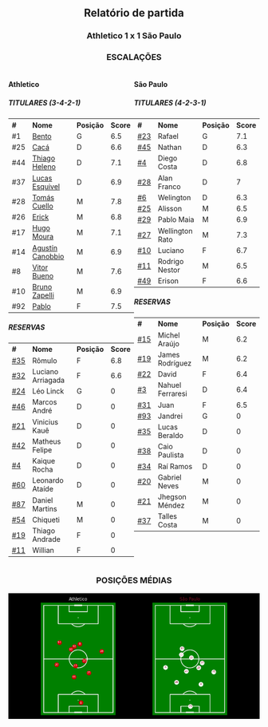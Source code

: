 <h2 style="text-align: center;">Relatório de partida</h3>

<h3 style="text-align: center;">Athletico 1 x 1 São Paulo</h3>

<h3 style="text-align: center;">ESCALAÇÕES</h3>

<div style="text-align: left; display: grid; grid-template-columns: 1fr 1fr;">
  <div>
    <h4>Athletico</h4>
    <table>
        <h5>TITULARES (3-4-2-1)</h5>
        <th>
        #
        </th>
        <th>
        Nome
        </th>
        <th>
        Posição
        </th>
        <th>
        Score
        </th>
        <tr>
            <td>#1
            </td>
            <td><a href="../players/11067503_1016104.md">Bento</a>
            </td>
            <td>G
            </td>
            <td>6.5
            </td>
        </tr><tr>
            <td>#25
            </td>
            <td><a href="../players/11067503_929200.md">Cacá</a>
            </td>
            <td>D
            </td>
            <td>6.6
            </td>
        </tr><tr>
            <td>#44
            </td>
            <td><a href="../players/11067503_33106.md">Thiago Heleno</a>
            </td>
            <td>D
            </td>
            <td>7.1
            </td>
        </tr><tr>
            <td>#37
            </td>
            <td><a href="../players/11067503_1087079.md">Lucas Esquivel</a>
            </td>
            <td>D
            </td>
            <td>6.9
            </td>
        </tr><tr>
            <td>#28
            </td>
            <td><a href="../players/11067503_871273.md">Tomás Cuello</a>
            </td>
            <td>M
            </td>
            <td>7.8
            </td>
        </tr><tr>
            <td>#26
            </td>
            <td><a href="../players/11067503_874063.md">Erick</a>
            </td>
            <td>M
            </td>
            <td>6.8
            </td>
        </tr><tr>
            <td>#17
            </td>
            <td><a href="../players/11067503_973293.md">Hugo Moura</a>
            </td>
            <td>M
            </td>
            <td>7.1
            </td>
        </tr><tr>
            <td>#14
            </td>
            <td><a href="../players/11067503_846413.md">Agustín Canobbio</a>
            </td>
            <td>M
            </td>
            <td>6.9
            </td>
        </tr><tr>
            <td>#8
            </td>
            <td><a href="../players/11067503_808785.md">Vitor Bueno</a>
            </td>
            <td>M
            </td>
            <td>7.6
            </td>
        </tr><tr>
            <td>#10
            </td>
            <td><a href="../players/11067503_1092354.md">Bruno Zapelli</a>
            </td>
            <td>M
            </td>
            <td>6.9
            </td>
        </tr><tr>
            <td>#92
            </td>
            <td><a href="../players/11067503_374486.md">Pablo</a>
            </td>
            <td>F
            </td>
            <td>7.5
            </td>
        </tr>
        </table>
        <table>
        <h5> RESERVAS</h5>
        <th>
        #
        </th>
        <th>
        Nome
        </th>
        <th>
        Posição
        </th>
        <th>
        Score
        </th>
        <tr>
            <td><a href="./players/11067503_1133743.md">#35</a>
            </td>
            <td>Rômulo
            </td>
            <td>F
            </td>
            <td>6.8
            </td>
        </tr><tr>
            <td><a href="./players/11067503_1014798.md">#32</a>
            </td>
            <td>Luciano Arriagada
            </td>
            <td>F
            </td>
            <td>6.6
            </td>
        </tr><tr>
            <td><a href="./players/11067503_1119887.md">#24</a>
            </td>
            <td>Léo Linck
            </td>
            <td>G
            </td>
            <td>0
            </td>
        </tr><tr>
            <td><a href="./players/11067503_1586439.md">#46</a>
            </td>
            <td>Marcos André
            </td>
            <td>D
            </td>
            <td>0
            </td>
        </tr><tr>
            <td><a href="./players/11067503_1116334.md">#21</a>
            </td>
            <td>Vinicius Kauê
            </td>
            <td>D
            </td>
            <td>0
            </td>
        </tr><tr>
            <td><a href="./players/11067503_1110173.md">#42</a>
            </td>
            <td>Matheus Felipe
            </td>
            <td>D
            </td>
            <td>0
            </td>
        </tr><tr>
            <td><a href="./players/11067503_963990.md">#4</a>
            </td>
            <td>Kaique Rocha
            </td>
            <td>D
            </td>
            <td>0
            </td>
        </tr><tr>
            <td><a href="./players/11067503_1119305.md">#60</a>
            </td>
            <td>Leonardo Ataíde
            </td>
            <td>D
            </td>
            <td>0
            </td>
        </tr><tr>
            <td><a href="./players/11067503_1046433.md">#87</a>
            </td>
            <td>Daniel Martins
            </td>
            <td>M
            </td>
            <td>0
            </td>
        </tr><tr>
            <td><a href="./players/11067503_1485199.md">#54</a>
            </td>
            <td>Chiqueti
            </td>
            <td>M
            </td>
            <td>0
            </td>
        </tr><tr>
            <td><a href="./players/11067503_1106509.md">#19</a>
            </td>
            <td>Thiago Andrade
            </td>
            <td>F
            </td>
            <td>0
            </td>
        </tr><tr>
            <td><a href="./players/11067503_146308.md">#11</a>
            </td>
            <td>Willian
            </td>
            <td>F
            </td>
            <td>0
            </td>
        </tr>
     </table>
</div>
  <div>
    <h4>São Paulo</h4>
    <table>
        <h5>TITULARES (4-2-3-1)</h5>
        <th>
        #
        </th>
        <th>
        Nome
        </th>
        <th>
        Posição
        </th>
        <th>
        Score
        </th>
        <tr>
            <td><a href="./players/11067503_33132.md">#23</a>
            </td>
            <td>Rafael
            </td>
            <td>G
            </td>
            <td>7.1
            </td>
        </tr><tr>
            <td><a href="./players/11067503_1116955.md">#45</a>
            </td>
            <td>Nathan
            </td>
            <td>D
            </td>
            <td>6.3
            </td>
        </tr><tr>
            <td><a href="./players/11067503_995293.md">#4</a>
            </td>
            <td>Diego Costa
            </td>
            <td>D
            </td>
            <td>6.8
            </td>
        </tr><tr>
            <td><a href="./players/11067503_875402.md">#28</a>
            </td>
            <td>Alan Franco
            </td>
            <td>D
            </td>
            <td>7
            </td>
        </tr><tr>
            <td><a href="./players/11067503_1009920.md">#6</a>
            </td>
            <td>Welington
            </td>
            <td>D
            </td>
            <td>6.3
            </td>
        </tr><tr>
            <td><a href="./players/11067503_291723.md">#25</a>
            </td>
            <td>Alisson
            </td>
            <td>M
            </td>
            <td>6.5
            </td>
        </tr><tr>
            <td><a href="./players/11067503_1120721.md">#29</a>
            </td>
            <td>Pablo Maia
            </td>
            <td>M
            </td>
            <td>6.9
            </td>
        </tr><tr>
            <td><a href="./players/11067503_865356.md">#27</a>
            </td>
            <td>Wellington Rato
            </td>
            <td>M
            </td>
            <td>7.3
            </td>
        </tr><tr>
            <td><a href="./players/11067503_282557.md">#10</a>
            </td>
            <td>Luciano
            </td>
            <td>F
            </td>
            <td>6.7
            </td>
        </tr><tr>
            <td><a href="./players/11067503_905461.md">#11</a>
            </td>
            <td>Rodrigo Nestor
            </td>
            <td>M
            </td>
            <td>6.5
            </td>
        </tr><tr>
            <td><a href="./players/11067503_1089111.md">#49</a>
            </td>
            <td>Erison
            </td>
            <td>F
            </td>
            <td>6.6
            </td>
        </tr>
        </table>
        <table>
        <h5> RESERVAS</h5>
        <th>
        #
        </th>
        <th>
        Nome
        </th>
        <th>
        Posição
        </th>
        <th>
        Score
        </th>
        <tr>
            <td><a href="./players/11067503_924857.md">#15</a>
            </td>
            <td>Michel Araújo
            </td>
            <td>M
            </td>
            <td>6.2
            </td>
        </tr><tr>
            <td><a href="./players/11067503_107414.md">#19</a>
            </td>
            <td>James Rodríguez
            </td>
            <td>M
            </td>
            <td>6.2
            </td>
        </tr><tr>
            <td><a href="./players/11067503_840291.md">#22</a>
            </td>
            <td>David
            </td>
            <td>F
            </td>
            <td>6.4
            </td>
        </tr><tr>
            <td><a href="./players/11067503_881215.md">#3</a>
            </td>
            <td>Nahuel Ferraresi
            </td>
            <td>D
            </td>
            <td>6.4
            </td>
        </tr><tr>
            <td><a href="./players/11067503_1009928.md">#31</a>
            </td>
            <td>Juan
            </td>
            <td>F
            </td>
            <td>6.5
            </td>
        </tr><tr>
            <td><a href="./players/11067503_874979.md">#93</a>
            </td>
            <td>Jandrei
            </td>
            <td>G
            </td>
            <td>0
            </td>
        </tr><tr>
            <td><a href="./players/11067503_1108441.md">#35</a>
            </td>
            <td>Lucas Beraldo
            </td>
            <td>D
            </td>
            <td>0
            </td>
        </tr><tr>
            <td><a href="./players/11067503_931591.md">#38</a>
            </td>
            <td>Caio Paulista
            </td>
            <td>D
            </td>
            <td>0
            </td>
        </tr><tr>
            <td><a href="./players/11067503_879591.md">#34</a>
            </td>
            <td>Raí Ramos
            </td>
            <td>D
            </td>
            <td>0
            </td>
        </tr><tr>
            <td><a href="./players/11067503_875294.md">#20</a>
            </td>
            <td>Gabriel Neves
            </td>
            <td>M
            </td>
            <td>0
            </td>
        </tr><tr>
            <td><a href="./players/11067503_590150.md">#21</a>
            </td>
            <td>Jhegson Méndez
            </td>
            <td>M
            </td>
            <td>0
            </td>
        </tr><tr>
            <td><a href="./players/11067503_1002360.md">#37</a>
            </td>
            <td>Talles Costa
            </td>
            <td>M
            </td>
            <td>0
            </td>
        </tr>
     </table>
  </div>
</div>

<h3 style="text-align: center;">POSIÇÕES MÉDIAS</h3>
<img src=avg_positions/11067503.png>